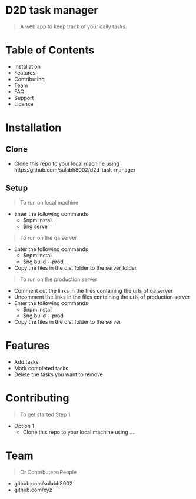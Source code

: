 # D2D task manager

> A web app to keep track of your daily tasks.

# Table of Contents

- Installation
- Features
- Contributing
- Team
- FAQ
- Support
- License

# Installation

## Clone
- Clone this repo to your local machine using https:/github.com/sulabh8002/d2d-task-manager

## Setup
> To run on local machine
- Enter the following commands
    - $npm install
    - $ng serve
> To run on the qa server
- Enter the following commands
    - $npm install
    - $ng build --prod
- Copy the files in the dist folder to the server folder
> To run on the production server
- Comment out the links in the files containing the urls of qa server
- Uncomment the links in the files containing the urls of production server
- Enter the following commands
    - $npm install
    - $ng build --prod
- Copy the files in the dist folder to the server


# Features
- Add tasks
- Mark completed tasks
- Delete the tasks you want to remove

# Contributing
> To get started
> Step 1
- Option 1
    - Clone this repo to your local machine using ....

# Team
> Or Contributers/People
- github.com/sulabh8002
- github.com/xyz

